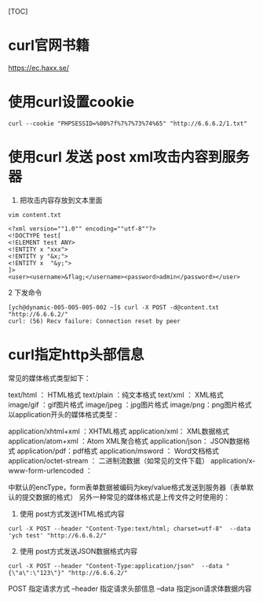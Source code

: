 [TOC]

# curl官网书籍
https://ec.haxx.se/

# 使用curl设置cookie
```
curl --cookie "PHPSESSID=%00%7f%7%7%73%74%65" "http://6.6.6.2/1.txt"
```

# 使用curl 发送 post xml攻击内容到服务器
1. 把攻击内容存放到文本里面
```
vim content.txt 

<?xml version=""1.0"" encoding=""utf-8""?>
<!DOCTYPE test[
<!ELEMENT test ANY>
<!ENTITY x "xxx">
<!ENTITY y "&x;">
<!ENTITY x  "&y;">
]>
<user><username>&flag;</username><password>admin</password></user>
```
2 下发命令
```
[ych@dynamic-005-005-005-002 ~]$ curl -X POST -d@content.txt "http://6.6.6.2/"
curl: (56) Recv failure: Connection reset by peer
```

# curl指定http头部信息
常见的媒体格式类型如下：

text/html ： HTML格式
text/plain ：纯文本格式
text/xml ： XML格式
image/gif ：gif图片格式
image/jpeg ：jpg图片格式
image/png：png图片格式
以application开头的媒体格式类型：

application/xhtml+xml ：XHTML格式
application/xml： XML数据格式
application/atom+xml ：Atom XML聚合格式
application/json： JSON数据格式
application/pdf：pdf格式
application/msword ： Word文档格式
application/octet-stream ： 二进制流数据（如常见的文件下载）
application/x-www-form-urlencoded ： <form encType="">中默认的encType，form表单数据被编码为key/value格式发送到服务器（表单默认的提交数据的格式）
另外一种常见的媒体格式是上传文件之时使用的：


1. 使用 post方式发送HTML格式内容
```
curl -X POST --header "Content-Type:text/html; charset=utf-8"  --data 'ych test' "http://6.6.6.2/"
```
2. 使用 post方式发送JSON数据格式内容
```
curl -X POST --header "Content-Type:application/json"  --data "{\"a\":\"123\"}" "http://6.6.6.2/"
```
POST 指定请求方式
–header 指定请求头部信息
–data 指定json请求体数据内容
